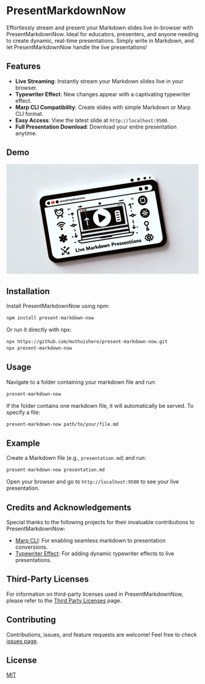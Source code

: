 # PresentMarkdownNow

Effortlessly stream and present your Markdown slides live in-browser with PresentMarkdownNow. Ideal for educators, presenters, and anyone needing to create dynamic, real-time presentations. Simply write in Markdown, and let PresentMarkdownNow handle the live presentations!

## Features

- **Live Streaming**: Instantly stream your Markdown slides live in your browser.
- **Typewriter Effect**: New changes appear with a captivating typewriter effect.
- **Marp CLI Compatibility**: Create slides with simple Markdown or Marp CLI format.
- **Easy Access**: View the latest slide at `http://localhost:9500`.
- **Full Presentation Download**: Download your entire presentation anytime.

## Demo
[![PresentMarkdownNow Demo](assets%2Fpresentnow.png)](https://youtu.be/Uaxzf9ZFd_k)


## Installation

Install PresentMarkdownNow using npm:

```bash
npm install present-markdown-now
```

Or run it directly with npx:

```bash
npx https://github.com/muthuishere/present-markdown-now.git
npx present-markdown-now
```

## Usage

Navigate to a folder containing your markdown file and run:

```bash
present-markdown-now
```

If the folder contains one markdown file, it will automatically be served. To specify a file:

```bash
present-markdown-now path/to/your/file.md
```

## Example

Create a Markdown file (e.g., `presentation.md`) and run:

```bash
present-markdown-now presentation.md
```

Open your browser and go to `http://localhost:9500` to see your live presentation.

## Credits and Acknowledgements

Special thanks to the following projects for their invaluable contributions to PresentMarkdownNow:

- [Marp CLI](https://www.npmjs.com/package/@marp-team/marp-cli): For enabling seamless markdown to presentation conversions.
- [Typewriter Effect](https://www.npmjs.com/package/typewriter-effect): For adding dynamic typewriter effects to live presentations.

## Third-Party Licenses

For information on third-party licenses used in PresentMarkdownNow, please refer to the [Third Party Licenses](THIRD-PARTY-LICENSES.txt) page.


## Contributing

Contributions, issues, and feature requests are welcome! Feel free to check [issues page](https://github.com/muthuishere/present-markdown-now/issues).

## License

[MIT](LICENSE)
